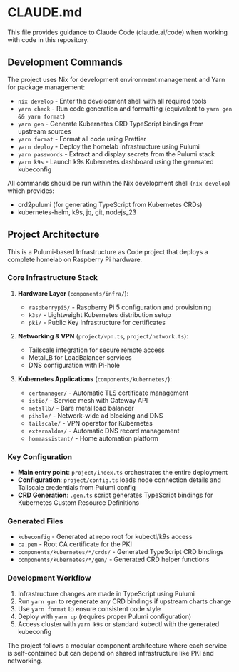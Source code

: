 # CLAUDE.md

This file provides guidance to Claude Code (claude.ai/code) when working with code in this repository.

## Development Commands

The project uses Nix for development environment management and Yarn for package management:

- `nix develop` - Enter the development shell with all required tools
- `yarn check` - Run code generation and formatting (equivalent to `yarn gen && yarn format`)
- `yarn gen` - Generate Kubernetes CRD TypeScript bindings from upstream sources
- `yarn format` - Format all code using Prettier
- `yarn deploy` - Deploy the homelab infrastructure using Pulumi
- `yarn passwords` - Extract and display secrets from the Pulumi stack
- `yarn k9s` - Launch k9s Kubernetes dashboard using the generated kubeconfig

All commands should be run within the Nix development shell (`nix develop`) which provides:

- crd2pulumi (for generating TypeScript from Kubernetes CRDs)
- kubernetes-helm, k9s, jq, git, nodejs_23

## Project Architecture

This is a Pulumi-based Infrastructure as Code project that deploys a complete homelab on Raspberry Pi hardware.

### Core Infrastructure Stack

1. **Hardware Layer** (`components/infra/`):

    - `raspberrypi5/` - Raspberry Pi 5 configuration and provisioning
    - `k3s/` - Lightweight Kubernetes distribution setup
    - `pki/` - Public Key Infrastructure for certificates

2. **Networking & VPN** (`project/vpn.ts`, `project/network.ts`):

    - Tailscale integration for secure remote access
    - MetalLB for LoadBalancer services
    - DNS configuration with Pi-hole

3. **Kubernetes Applications** (`components/kubernetes/`):
    - `certmanager/` - Automatic TLS certificate management
    - `istio/` - Service mesh with Gateway API
    - `metallb/` - Bare metal load balancer
    - `pihole/` - Network-wide ad blocking and DNS
    - `tailscale/` - VPN operator for Kubernetes
    - `externaldns/` - Automatic DNS record management
    - `homeassistant/` - Home automation platform

### Key Configuration

- **Main entry point**: `project/index.ts` orchestrates the entire deployment
- **Configuration**: `project/config.ts` loads node connection details and Tailscale credentials from Pulumi config
- **CRD Generation**: `.gen.ts` script generates TypeScript bindings for Kubernetes Custom Resource Definitions

### Generated Files

- `kubeconfig` - Generated at repo root for kubectl/k9s access
- `ca.pem` - Root CA certificate for the PKI
- `components/kubernetes/*/crds/` - Generated TypeScript CRD bindings
- `components/kubernetes/*/gen/` - Generated CRD helper functions

### Development Workflow

1. Infrastructure changes are made in TypeScript using Pulumi
2. Run `yarn gen` to regenerate any CRD bindings if upstream charts change
3. Use `yarn format` to ensure consistent code style
4. Deploy with `yarn up` (requires proper Pulumi configuration)
5. Access cluster with `yarn k9s` or standard kubectl with the generated kubeconfig

The project follows a modular component architecture where each service is self-contained but can depend on shared infrastructure like PKI and networking.
